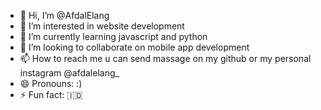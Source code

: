 - 👋 Hi, I’m @AfdalElang
- 👀 I’m interested in website development
- 🌱 I’m currently learning javascript and python
- 💞️ I’m looking to collaborate on mobile app development
- 📫 How to reach me u can send massage on my github or my personal instagram @afdalelang_
- 😄 Pronouns: :)
- ⚡ Fun fact: 🇮🇩

<!---
AfdalElang/AfdalElang is a ✨ special ✨ repository because its `README.md` (this file) appears on your GitHub profile.
You can click the Preview link to take a look at your changes.
--->
